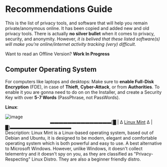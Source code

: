 # Recommendations Guide

This is the list of privacy tools, and software that will help you remain private/anonymous online. It has been copied and added new and old privacy tools. There is actually **no silver bullet** when it comes to privacy, security, and anonymity. However, _it is belived that these listed software(s) will make you're online/internet activity tracking (very) difficult_.

Want to read an Offline Version? __Work In Progress__

## Computer Operating System

For computers like laptops and desktops: Make sure to __enable Full-Disk Encryption__ (FDE), in case of __Thieft__, __Cyber-Attack__, or from __Authorities__. To enable it you are gonna need to do on on the Installer, and create a Security Key with over __5-7 Words__ (PassPhrase, not PassWords).  

__Linux__:

![image](https://github.com/user-attachments/assets/4b11075c-c5a3-4b2c-a93c-fc27910bedf1)⠀⠀⠀⠀⠀⠀⠀⠀⠀⠀⠀⠀⠀⠀⠀⠀⠀⠀⠀⠀⠀⠀⠀⠀⠀⠀⠀⠀⠀⠀⠀⠀⠀⠀⠀⠀⠀⠀⠀⠀⠀⠀
⠀⠀⠀⠀⠀⠀⠀⠀⠀⠀⠀⠀⠀⠀▬▬▬▬▬▬▬▬▬▬▬▬▬▬[█ | Δ [Linux Mint](https://linuxmint.com/) Δ | █]▬▬▬▬▬▬▬▬▬▬▬▬▬▬                                    
Description: Linux Mint is a Linux-based operating system, based out of Debian and Ubuntu, it is designed to be modern, elegant and comfortable operating system which is both powerful and easy to use. A best alternative to Microsoft Windows. However, unlike Windows, it doesn't collect telementry and it doesn't spy on you, as they are classified as "Privacy-Respecting" Linux Distro. They are also a beginner friendly distro.

